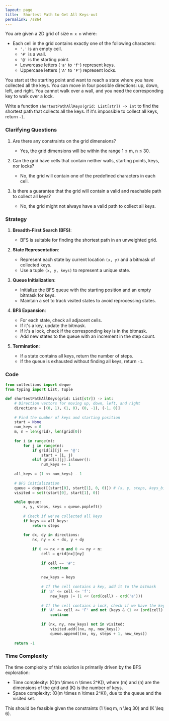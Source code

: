```yaml
---
layout: page
title:  Shortest Path to Get All Keys-out
permalink: /s864
---
```

You are given a 2D grid of size `m x n` where:
- Each cell in the grid contains exactly one of the following characters:
  - `'.'` is an empty cell.
  - `'#'` is a wall.
  - `'@'` is the starting point.
  - Lowercase letters (`'a'` to `'f'`) represent keys.
  - Uppercase letters (`'A'` to `'F'`) represent locks.

You start at the starting point and want to reach a state where you have collected all the keys. You can move in four possible directions: up, down, left, and right. You cannot walk over a wall, and you need the corresponding key to walk over a lock.

Write a function `shortestPathAllKeys(grid: List[str]) -> int` to find the shortest path that collects all the keys. If it's impossible to collect all keys, return `-1`.

### Clarifying Questions
1. Are there any constraints on the grid dimensions?
   - Yes, the grid dimensions will be within the range 1 ≤ m, n ≤ 30.

2. Can the grid have cells that contain neither walls, starting points, keys, nor locks?
   - No, the grid will contain one of the predefined characters in each cell.

3. Is there a guarantee that the grid will contain a valid and reachable path to collect all keys?
   - No, the grid might not always have a valid path to collect all keys.

### Strategy
1. **Breadth-First Search (BFS)**:
   - BFS is suitable for finding the shortest path in an unweighted grid.
   
2. **State Representation**:
   - Represent each state by current location `(x, y)` and a bitmask of collected keys.
   - Use a tuple `(x, y, keys)` to represent a unique state.
   
3. **Queue Initialization**:
   - Initialize the BFS queue with the starting position and an empty bitmask for keys.
   - Maintain a set to track visited states to avoid reprocessing states.

4. **BFS Expansion**:
   - For each state, check all adjacent cells.
   - If it's a key, update the bitmask.
   - If it's a lock, check if the corresponding key is in the bitmask.
   - Add new states to the queue with an increment in the step count.

5. **Termination**:
   - If a state contains all keys, return the number of steps.
   - If the queue is exhausted without finding all keys, return `-1`.

### Code
```python
from collections import deque
from typing import List, Tuple

def shortestPathAllKeys(grid: List[str]) -> int:
    # Direction vectors for moving up, down, left, and right
    directions = [(0, 1), (1, 0), (0, -1), (-1, 0)]
    
    # Find the number of keys and starting position
    start = None
    num_keys = 0
    m, n = len(grid), len(grid[0])
    
    for i in range(m):
        for j in range(n):
            if grid[i][j] == '@':
                start = (i, j)
            elif grid[i][j].islower():
                num_keys += 1
    
    all_keys = (1 << num_keys) - 1
    
    # BFS initialization
    queue = deque([(start[0], start[1], 0, 0)]) # (x, y, steps, keys_bitmask)
    visited = set((start[0], start[1], 0))
    
    while queue:
        x, y, steps, keys = queue.popleft()
        
        # Check if we've collected all keys
        if keys == all_keys:
            return steps
        
        for dx, dy in directions:
            nx, ny = x + dx, y + dy
            
            if 0 <= nx < m and 0 <= ny < n:
                cell = grid[nx][ny]
                
                if cell == '#':
                    continue
                
                new_keys = keys
                
                # If the cell contains a key, add it to the bitmask
                if 'a' <= cell <= 'f':
                    new_keys |= (1 << (ord(cell) - ord('a')))
                
                # If the cell contains a lock, check if we have the key
                if 'A' <= cell <= 'F' and not (keys & (1 << (ord(cell) - ord('A')))):
                    continue
                
                if (nx, ny, new_keys) not in visited:
                    visited.add((nx, ny, new_keys))
                    queue.append((nx, ny, steps + 1, new_keys))
    
    return -1
```

### Time Complexity
The time complexity of this solution is primarily driven by the BFS exploration:
- Time complexity: \(O(m \times n \times 2^K)\), where \(m\) and \(n\) are the dimensions of the grid and \(K\) is the number of keys.
- Space complexity: \(O(m \times n \times 2^K)\), due to the queue and the visited set.

This should be feasible given the constraints \(1 \leq m, n \leq 30\) and \(K \leq 6\).